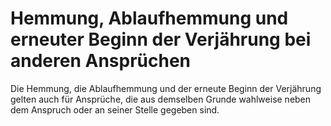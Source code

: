 # Hemmung, Ablaufhemmung und erneuter Beginn der Verjährung bei anderen Ansprüchen

Die Hemmung, die Ablaufhemmung und der erneute Beginn der Verjährung gelten auch für Ansprüche, die aus demselben Grunde wahlweise neben dem Anspruch oder an seiner Stelle gegeben sind. 

